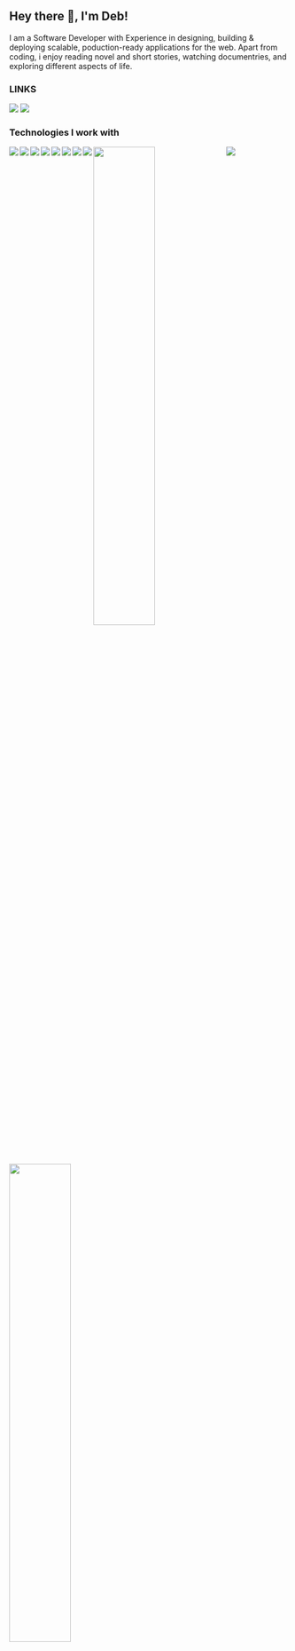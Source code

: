 ## Hey there 👋, I'm Deb!

<p>I am a Software Developer with Experience in designing, building & deploying scalable, poduction-ready applications for the web.
Apart from coding, i enjoy reading novel and short stories, watching documentries, and exploring different aspects of life.</p>

<h3>LINKS</h3>
<a href="https://www.linkedin.com/in/debghosh7585/"><img src="https://img.shields.io/badge/LinkedIn-0077B5?style=for-the-badge&logo=linkedin&logoColor=white"></a>
<a href="https://twitter.com/devghosh811"><img src="https://img.shields.io/badge/Twitter-%231DA1F2.svg?style=for-the-badge&logo=Twitter&logoColor=white"></a>

<br>
<h3>Technologies I work with</h3>
<img align="left" src="https://img.shields.io/badge/JavaScript-F7DF1E?style=for-the-badge&logo=javascript&logoColor=black" /> 
<img align="left" src="https://img.shields.io/badge/python-3670A0?style=for-the-badge&logo=python&logoColor=ffdd54" />
<img align="left" src="https://img.shields.io/badge/java-%23ED8B00.svg?style=for-the-badge&logo=java&logoColor=white" />
<img align="left" src="https://img.shields.io/badge/html5-%23E34F26.svg?style=for-the-badge&logo=html5&logoColor=white" />
<img align="left" src="https://img.shields.io/badge/css3-%231572B6.svg?style=for-the-badge&logo=css3&logoColor=white" />
<img align="left" src="https://img.shields.io/badge/react-%2320232a.svg?style=for-the-badge&logo=react&logoColor=%2361DAFB" />
<img align="left" src="https://img.shields.io/badge/node.js-6DA55F?style=for-the-badge&logo=node.js&logoColor=white" />
<img align="left" src="https://img.shields.io/badge/go-%2300ADD8.svg?style=for-the-badge&logo=go&logoColor=white" />
<img src="https://img.shields.io/badge/django-%23092E20.svg?style=for-the-badge&logo=django&logoColor=white" />



<img align="left" width="47%" src="https://github-readme-stats.vercel.app/api?username=DevG75&show_icons=true&theme=radical" />
<img align="left" width="47%" src="https://github-readme-stats.vercel.app/api/top-langs/?username=DevG75&layout=compact" />

